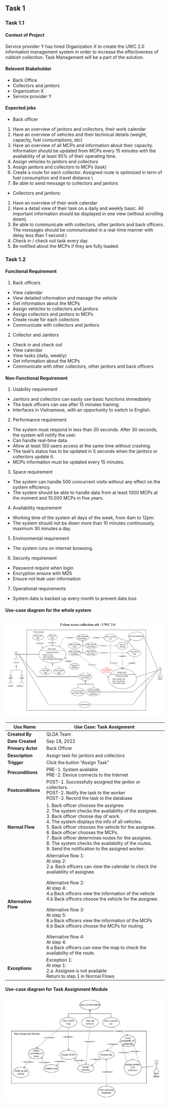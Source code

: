 ## Task 1
### Task 1.1
#### Context of Project
Service provider Y has hired Organization X to create the UWC 2.0 information
management system in order to increase the effectiveness of rubbish collection. Task
Management will be a part of the solution.

#### Relevent Stakeholder
-  Back Office
- Collectors and janitors
- Organization X
- Service provider Y

#### Expected jobs
- Back officer
1. Have an overview of janitors and collectors, their work calendar
2. Have an overview of vehicles and their technical details (weight, capacity, fuel consumptions, etc)
3. Have an overview of all MCPs and information about their capacity. Information should be updated from MCPs every 15 minutes with the availability of at least 95% of their operating time.
4. Assign vehicles to janitors and collectors
5. Assign janitors and collectors to MCPs (task)
6. Create a route for each collector. Assigned route is optimized in term of fuel consumption and travel distance.\
7. Be able to send message to collectors and janitors

- Collectors and janitors:
1. Have an overview of their work calendar
2. Have a detail view of their task on a daily and weekly basic. All important information should  be displayed in one view (without scrolling down).
3. Be able to communicate with collectors, other janitors and back officers. The messages should be communicated in a real-time manner with delay less than 1 second.\
4. Check in / check out task every day
5. Be notified about the MCPs if they are fully loaded.


### Task 1.2
#### Functional Requirement
1. Back officers
- View calendar
- View detailed information and manage the vehicle
- Get information about the MCPs
- Assign vehicles to collectors and janitors
- Assign collectors and janitors to MCPs
- Create route for each collectors
- Communicate with collectors and janitors
2. Collector and Janitors
- Check in and check out
- View calendar
- View tasks (daily, weekly)
- Get information about the MCPs
- Communicate with other collectors, other janitors and back officers

#### Non-Functional Requirement
1. Usability requirement
- Janitors and collectors can easily use basic functions immediately
- The back officers can use after 15 minutes training.
- Interfaces in Vietnamese, with an opportunity to switch to English.
2. Performance requirement
- The system must respond in less than 30 seconds. After 30 seconds, the system will notify the user.
- Can handle real-time data.
- Allow at least 100 users access at the same time without crashing.
- The task’s status has to be updated in 5 seconds when the janitors or collectors update it.
- MCPs information must be updated every 15 minutes.
3. Space requirement
- The system can handle 500 concurrent visits without any effect on the system efficiency.
- The system should be able to handle data from at least 1000 MCPs at the
moment and 10.000 MCPs in five years.
4. Availability requirement
- Working time of the system all days of the week, from 4am to 12pm.
- The system should not be down more than 10 minutes continuously, maximum 30 minutes a day.
5. Environmental requirement
- The system runs on internet browsing.
6. Security requirement
- Password require when login
- Encryption ensure with MD5
- Ensure not leak user information
7. Operational requirements
- System data is backed up every month to prevent data loss

#### Use-case diagram for the whole system
![Use case diagram for WholeSysTem](/Picture/Task%201.2.png?raw=true)

| Use Name             | Use Case: Task Assignment     | 
| ---                  | ---                       |
| **Created By**       | QLDA Team                 |
| **Date Created**     | Sep 18, 2022              |
| **Primary Actor**    | Back Officer              |
| **Description**      | Assign task for janitors and collectors |
| **Trigger**          | Click the button “Assign Task”          |
| **Preconditions**    | PRE-1. System available <br> PRE-2. Device connects to the Internet|
| **Postconditions**   | POST-1. Successfully assigned the janitor or collectors. <br> POST-2. Notify the task to the worker <br> POST-3. Record the task to the database  |
| **Normal Flow**      |  1. Back officer chooses the assignee. <br> 2. The system checks the availability of the assignee.<br> 3. Back officer choose day of work. <br>4. The system displays the info of all vehicles. <br> 5. Back officer chooses the vehicle for the assignee. <br> 6. Back officer chooses the MCPs. <br> 7. Back officer determines routes for the assignee. <br> 8. The system checks the availability of the routes. <br> 9. Send the notification to the assigned worker.|
| **Alternative Flow** | Alternative flow 1: <br> At step 2: <br> 2.a. Back officers can view the calendar to check the availability of assignee. <br>  <br> Alternative flow 2: <br> At step 4: <br> 4.a Back officers view the information of the vehicle <br> 4.b Back officers choose the vehicle for the assignee. <br>  <br>  Alternative flow 3: <br> At step 5: <br> 6.a Back officers view the information of the MCPs <br> 6.b Back officers choose the MCPs for routing. <br>   <br> Alternative flow 4: <br> At step 4: <br> 8.a Back officers can view the map to check the availability of the route. |
| **Exceptions**       | Exception 1: <br> At step 1: <br> 2.a. Assignee is not available <br> Return to step 1 in Normal Flows        |

#### Use-case diagram for Task Assignment Module
![Use case diagram for Task Assignment](/Picture/Task%201.3.png?raw=true)